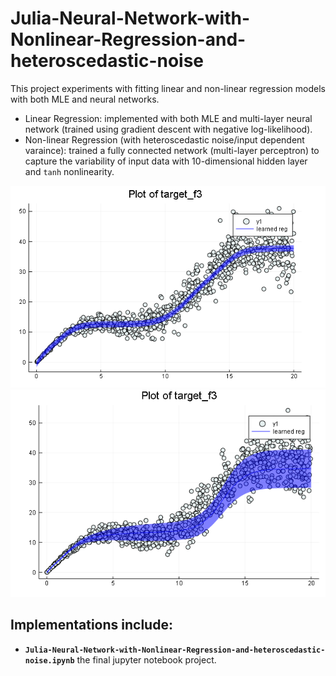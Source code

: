 # Julia-Neural-Network-with-Nonlinear-Regression-and-heteroscedastic-noise
This project experiments with fitting linear and non-linear regression models with both MLE and neural networks.

* Linear Regression: implemented with both MLE and multi-layer neural network (trained using gradient descent with negative log-likelihood).
* Non-linear Regression (with heteroscedastic noise/input dependent varaince): trained a fully connected network (multi-layer perceptron) to capture the variability of input data with 10-dimensional hidden layer and `tanh` nonlinearity.

![](sample1.png)
![](sample2.png)

## Implementations include:
* **`Julia-Neural-Network-with-Nonlinear-Regression-and-heteroscedastic-noise.ipynb`** the final jupyter notebook project.
